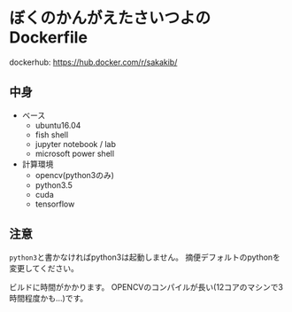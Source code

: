 
# ぼくのかんがえたさいつよのDockerfile
dockerhub: https://hub.docker.com/r/sakakib/
## 中身

- ベース
    - ubuntu16.04
    - fish shell
    - jupyter notebook / lab
    - microsoft power shell
- 計算環境
    - opencv(python3のみ)
    - python3.5
    - cuda
    - tensorflow

## 注意
```python3```と書かなければpython3は起動しません。
摘便デフォルトのpythonを変更してください。

ビルドに時間がかかります。
OPENCVのコンパイルが長い(12コアのマシンで3時間程度かも...)です。